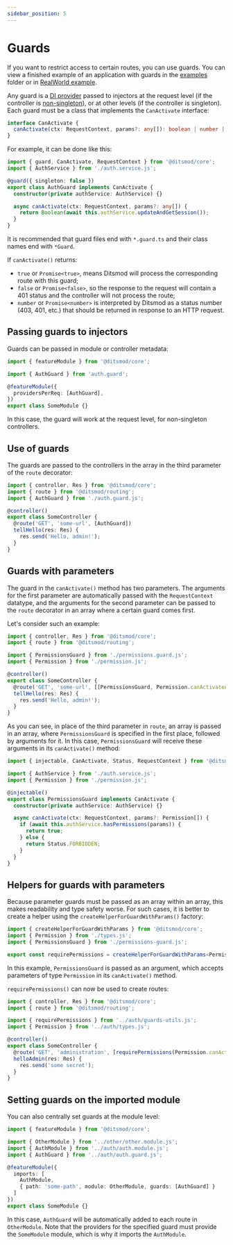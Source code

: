 ```yaml
---
sidebar_position: 5
---
```


# Guards

If you want to restrict access to certain routes, you can use guards. You can view a finished example of an application with guards in the [examples][1] folder or in [RealWorld example][2].

Any guard is a [DI provider][3] passed to injectors at the request level (if the controller is [non-singleton][4]), or at other levels (if the controller is singleton). Each guard must be a class that implements the `CanActivate` interface:

```ts
interface CanActivate {
  canActivate(ctx: RequestContext, params?: any[]): boolean | number | Promise<boolean | number>;
}
```

For example, it can be done like this:

```ts {8-10}
import { guard, CanActivate, RequestContext } from '@ditsmod/core';
import { AuthService } from './auth.service.js';

@guard({ singleton: false })
export class AuthGuard implements CanActivate {
  constructor(private authService: AuthService) {}

  async canActivate(ctx: RequestContext, params?: any[]) {
    return Boolean(await this.authService.updateAndGetSession());
  }
}
```

It is recommended that guard files end with `*.guard.ts` and their class names end with `*Guard`.

If `canActivate()` returns:

- `true` or `Promise<true>`, means Ditsmod will process the corresponding route with this guard;
- `false` or `Promise<false>`, so the response to the request will contain a 401 status and the controller will not process the route;
- `number` or `Promise<number>` is interpreted by Ditsmod as a status number (403, 401, etc.) that should be returned in response to an HTTP request.

## Passing guards to injectors

Guards can be passed in module or controller metadata:

```ts {6}
import { featureModule } from '@ditsmod/core';

import { AuthGuard } from 'auth.guard';

@featureModule({
  providersPerReq: [AuthGuard],
})
export class SomeModule {}
```

In this case, the guard will work at the request level, for non-singleton controllers.

## Use of guards

The guards are passed to the controllers in the array in the third parameter of the `route` decorator:

```ts {7}
import { controller, Res } from '@ditsmod/core';
import { route } from '@ditsmod/routing';
import { AuthGuard } from './auth.guard.js';

@controller()
export class SomeController {
  @route('GET', 'some-url', [AuthGuard])
  tellHello(res: Res) {
    res.send('Hello, admin!');
  }
}
```

## Guards with parameters

The guard in the `canActivate()` method has two parameters. The arguments for the first parameter are automatically passed with the `RequestContext` datatype, and the arguments for the second parameter can be passed to the `route` decorator in an array where a certain guard comes first.

Let's consider such an example:

```ts {9}
import { controller, Res } from '@ditsmod/core';
import { route } from '@ditsmod/routing';

import { PermissionsGuard } from './permissions.guard.js';
import { Permission } from './permission.js';

@controller()
export class SomeController {
  @route('GET', 'some-url', [[PermissionsGuard, Permission.canActivateAdministration]])
  tellHello(res: Res) {
    res.send('Hello, admin!');
  }
}
```

As you can see, in place of the third parameter in `route`, an array is passed in an array, where `PermissionsGuard` is specified in the first place, followed by arguments for it. In this case, `PermissionsGuard` will receive these arguments in its `canActivate()` method:

```ts {10}
import { injectable, CanActivate, Status, RequestContext } from '@ditsmod/core';

import { AuthService } from './auth.service.js';
import { Permission } from './permission.js';

@injectable()
export class PermissionsGuard implements CanActivate {
  constructor(private authService: AuthService) {}

  async canActivate(ctx: RequestContext, params?: Permission[]) {
    if (await this.authService.hasPermissions(params)) {
      return true;
    } else {
      return Status.FORBIDDEN;
    }
  }
}
```

## Helpers for guards with parameters

Because parameter guards must be passed as an array within an array, this makes readability and type safety worse. For such cases, it is better to create a helper using the `createHelperForGuardWithParams()` factory:

```ts {5}
import { createHelperForGuardWithParams } from '@ditsmod/core';
import { Permission } from './types.js';
import { PermissionsGuard } from './permissions-guard.js';

export const requirePermissions = createHelperForGuardWithParams<Permission>(PermissionsGuard);
```

In this example, `PermissionsGuard` is passed as an argument, which accepts parameters of type `Permission` in its `canActivate()` method.

`requirePermissions()` can now be used to create routes:

```ts {9}
import { controller, Res } from '@ditsmod/core';
import { route } from '@ditsmod/routing';

import { requirePermissions } from '../auth/guards-utils.js';
import { Permission } from '../auth/types.js';

@controller()
export class SomeController {
  @route('GET', 'administration', [requirePermissions(Permission.canActivateAdministration)])
  helloAdmin(res: Res) {
    res.send('some secret');
  }
}
```

## Setting guards on the imported module

You can also centrally set guards at the module level:

```ts {10}
import { featureModule } from '@ditsmod/core';

import { OtherModule } from '../other/other.module.js';
import { AuthModule } from '../auth/auth.module.js';
import { AuthGuard } from '../auth/auth.guard.js';

@featureModule({
  imports: [
    AuthModule,
    { path: 'some-path', module: OtherModule, guards: [AuthGuard] }
  ]
})
export class SomeModule {}
```

In this case, `AuthGuard` will be automatically added to each route in `OtherModule`. Note that the providers for the specified guard must provide the `SomeModule` module, which is why it imports the `AuthModule`.

[1]: https://github.com/ditsmod/ditsmod/tree/main/examples/03-route-guards
[2]: https://github.com/ditsmod/realworld/blob/main/packages/server/src/app/modules/service/auth/bearer.guard.ts
[3]: /components-of-ditsmod-app/dependency-injection#providers
[4]: /components-of-ditsmod-app/controllers-and-services/#what-is-a-controller
